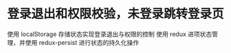 # 登录退出和权限校验，未登录跳转登录页

使用 localStorage 存储状态实现登录退出与权限的控制
使用 redux 进项状态管理，并使用 redux-persist 进行状态的持久化操作
